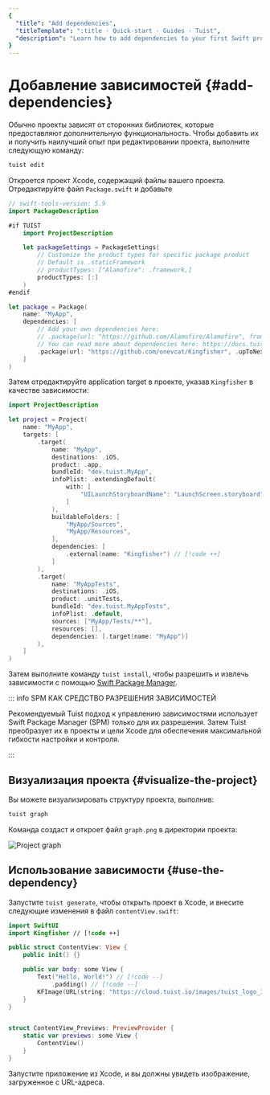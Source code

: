 ```yaml
---
{
  "title": "Add dependencies",
  "titleTemplate": ":title · Quick-start · Guides · Tuist",
  "description": "Learn how to add dependencies to your first Swift project"
}
---
```

# Добавление зависимостей {#add-dependencies}

Обычно проекты зависят от сторонних библиотек, которые предоставляют
дополнительную функциональность. Чтобы добавить их и получить наилучший опыт при
редактировании проекта, выполните следующую команду:

```bash
tuist edit
```

Откроется проект Xcode, содержащий файлы вашего проекта. Отредактируйте файл
`Package.swift` и добавьте

```swift
// swift-tools-version: 5.9
import PackageDescription

#if TUIST
    import ProjectDescription

    let packageSettings = PackageSettings(
        // Customize the product types for specific package product
        // Default is .staticFramework
        // productTypes: ["Alamofire": .framework,]
        productTypes: [:]
    )
#endif

let package = Package(
    name: "MyApp",
    dependencies: [
        // Add your own dependencies here:
        // .package(url: "https://github.com/Alamofire/Alamofire", from: "5.0.0"),
        // You can read more about dependencies here: https://docs.tuist.io/documentation/tuist/dependencies
        .package(url: "https://github.com/onevcat/Kingfisher", .upToNextMajor(from: "7.12.0")) // [!code ++]
    ]
)
```

Затем отредактируйте application target в проекте, указав `Kingfisher` в
качестве зависимости:

```swift
import ProjectDescription

let project = Project(
    name: "MyApp",
    targets: [
        .target(
            name: "MyApp",
            destinations: .iOS,
            product: .app,
            bundleId: "dev.tuist.MyApp",
            infoPlist: .extendingDefault(
                with: [
                    "UILaunchStoryboardName": "LaunchScreen.storyboard",
                ]
            ),
            buildableFolders: [
                "MyApp/Sources",
                "MyApp/Resources",
            ],
            dependencies: [
                .external(name: "Kingfisher") // [!code ++]
            ]
        ),
        .target(
            name: "MyAppTests",
            destinations: .iOS,
            product: .unitTests,
            bundleId: "dev.tuist.MyAppTests",
            infoPlist: .default,
            sources: ["MyApp/Tests/**"],
            resources: [],
            dependencies: [.target(name: "MyApp")]
        ),
    ]
)
```

Затем выполните команду `tuist install`, чтобы разрешить и извлечь зависимости с
помощью [Swift Package
Manager](https://www.swift.org/documentation/package-manager/).

::: info SPM КАК СРЕДСТВО РАЗРЕШЕНИЯ ЗАВИСИМОСТЕЙ
<!-- -->
Рекомендуемый Tuist подход к управлению зависимостями использует Swift Package
Manager (SPM) только для их разрешения. Затем Tuist преобразует их в проекты и
цели Xcode для обеспечения максимальной гибкости настройки и контроля.
<!-- -->
:::

## Визуализация проекта {#visualize-the-project}

Вы можете визуализировать структуру проекта, выполнив:

```bash
tuist graph
```

Команда создаст и откроет файл `graph.png` в директории проекта:

![Project graph](/images/guides/quick-start/graph.png)

## Использование зависимости {#use-the-dependency}

Запустите `tuist generate`, чтобы открыть проект в Xcode, и внесите следующие
изменения в файл `contentView.swift`:

```swift
import SwiftUI
import Kingfisher // [!code ++]

public struct ContentView: View {
    public init() {}

    public var body: some View {
        Text("Hello, World!") // [!code --]
            .padding() // [!code --]
        KFImage(URL(string: "https://cloud.tuist.io/images/tuist_logo_32x32@2x.png")!) // [!code ++]
    }
}


struct ContentView_Previews: PreviewProvider {
    static var previews: some View {
        ContentView()
    }
}
```

Запустите приложение из Xcode, и вы должны увидеть изображение, загруженное с
URL-адреса.
